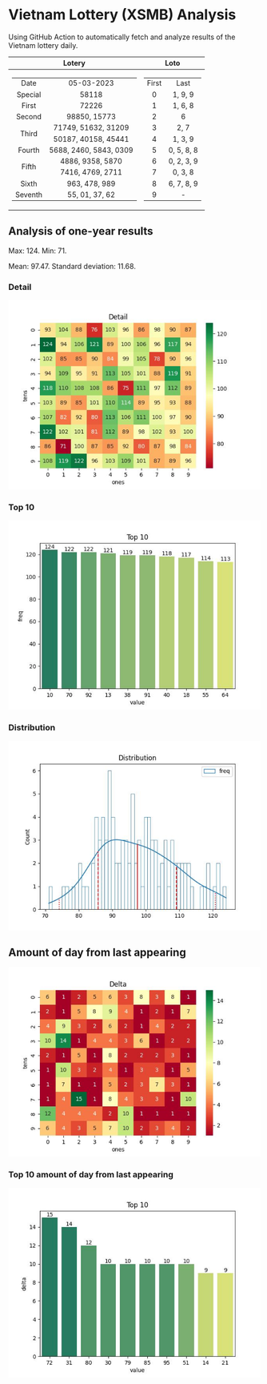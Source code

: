 # Vietnam Lottery (XSMB) Analysis

Using GitHub Action to automatically fetch and analyze results of the Vietnam lottery daily.

| Lotery      | Loto |
| :-----------: | :-----------: |
| <table><tr><td>Date</td><td>05-03-2023</td></tr><tr><td>Special</td><td>58118</td></tr><tr><td>First</td><td>72226</td></tr><tr><td>Second</td><td>98850, 15773</td></tr><tr><td rowspan="2">Third</td><td>71749, 51632, 31209</td></tr><tr><td>50187, 40158, 45441</td></tr><tr><td>Fourth</td><td>5688, 2460, 5843, 0309</td></tr><tr><td rowspan="2">Fifth</td><td>4886, 9358, 5870</td></tr><tr><td>7416, 4769, 2711</td></tr><tr><td>Sixth</td><td>963, 478, 989</td></tr><tr><td>Seventh</td><td>55, 01, 37, 62</td></tr></table> | <table><tr><td>First</td><td>Last</td></tr><tr><td>0</td><td>1, 9, 9</td></tr><tr><td>1</td><td>1, 6, 8</td></tr><tr><td>2</td><td>6</td></tr><tr><td>3</td><td>2, 7</td></tr><tr><td>4</td><td>1, 3, 9</td></tr><tr><td>5</td><td>0, 5, 8, 8</td></tr><tr><td>6</td><td>0, 2, 3, 9</td></tr><tr><td>7</td><td>0, 3, 8</td></tr><tr><td>8</td><td>6, 7, 8, 9</td></tr><tr><td>9</td><td>-</td></tr></table> |

<h2>Analysis of one-year results</h2>

Max: 124. Min: 71.

Mean: 97.47. Standard deviation: 11.68.

<h3>Detail</h3>

![Detail](images/heatmap.jpg)

<h3>Top 10</h3>

![Top 10](images/top-10.jpg)

<h3>Distribution</h3>

![Distribution](images/distribution.jpg)

<h2>Amount of day from last appearing</h2>

![Delta](images/delta.jpg)

<h3>Top 10 amount of day from last appearing</h3>

![Delta top 10](images/delta_top_10.jpg)